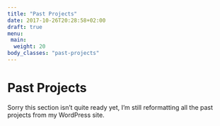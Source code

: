 ```yaml
---
title: "Past Projects"
date: 2017-10-26T20:28:58+02:00
draft: true
menu:
 main:
  weight: 20
body_classes: "past-projects"
---
```


# Past Projects

Sorry this section isn’t quite ready yet, I’m still reformatting all the past projects from my WordPress site.